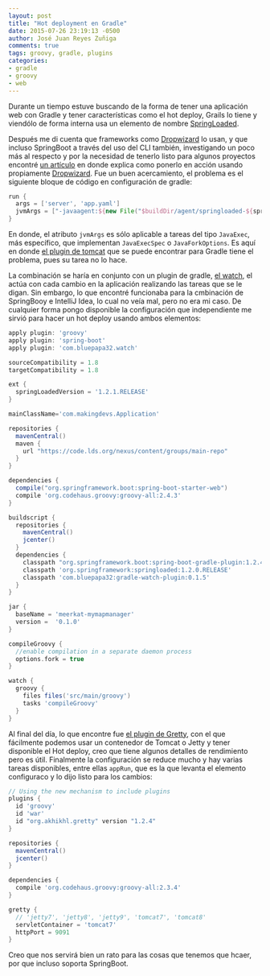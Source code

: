```yaml
---
layout: post
title: "Hot deployment en Gradle"
date: 2015-07-26 23:19:13 -0500
author: José Juan Reyes Zuñiga
comments: true
tags: groovy, gradle, plugins
categories:
- gradle
- groovy
- web
---
```


Durante un tiempo estuve buscando de la forma de tener una aplicación web con Gradle y tener características como el hot deploy, Grails lo tiene y viendólo de forma interna usa un elemento de nombre [SpringLoaded][1].

Después me di cuenta que frameworks como [Dropwizard][2] lo usan, y que incluso SpringBoot a través del uso del CLI también, investigando un poco más al respecto y por la necesidad de tenerlo listo para algunos proyectos encontré [un artículo][3] en donde explica como ponerlo en acción usando propiamente [Dropwizard][2]. Fue un buen acercamiento, el problema es el siguiente bloque de código en configuración de gradle:

```groovy
run {
  args = ['server', 'app.yaml']
  jvmArgs = ["-javaagent:${new File("$buildDir/agent/springloaded-${springloadedVersion}.jar").absolutePath}", '-noverify']
}
```

En donde, el atributo `jvmArgs` es sólo aplicable a tareas del tipo `JavaExec`, más específico, que implementan `JavaExecSpec` o `JavaForkOptions`. Es aquí en donde [el plugin de tomcat][4] que se puede encontrar para Gradle tiene el problema, pues su tarea no lo hace.

La combinación se haría en conjunto con un plugin de gradle, [el watch][5], el actúa con cada cambio en la aplicación realizando las tareas que se le digan. Sin embargo, lo que encontré funcionaba para la cmbinación de SpringBooy e IntelliJ Idea, lo cual no veía mal, pero no era mi caso. De cualquier forma pongo disponible la configuración que independiente me sirvió para hacer un hot deploy usando ambos elementos:

```groovy
apply plugin: 'groovy'
apply plugin: 'spring-boot'
apply plugin: 'com.bluepapa32.watch'

sourceCompatibility = 1.8
targetCompatibility = 1.8

ext {
  springLoadedVersion = '1.2.1.RELEASE'
}

mainClassName='com.makingdevs.Application'

repositories {
  mavenCentral()
  maven {
    url "https://code.lds.org/nexus/content/groups/main-repo"
  }
}

dependencies {
  compile("org.springframework.boot:spring-boot-starter-web")
  compile 'org.codehaus.groovy:groovy-all:2.4.3'
}

buildscript {
  repositories {
    mavenCentral()
    jcenter()
  }
  dependencies {
    classpath "org.springframework.boot:spring-boot-gradle-plugin:1.2.4.RELEASE"
    classpath 'org.springframework:springloaded:1.2.0.RELEASE'
    classpath 'com.bluepapa32:gradle-watch-plugin:0.1.5'
  }
}

jar {
  baseName = 'meerkat-mymapmanager'
  version =  '0.1.0'
}

compileGroovy {
  //enable compilation in a separate daemon process
  options.fork = true
}

watch {
  groovy {
    files files('src/main/groovy')
    tasks 'compileGroovy'
  }
}
```

Al final del día, lo que encontre fue [el plugin de Gretty][6], con el que fácilmente podemos usar un contenedor de Tomcat o Jetty y tener disponible el Hot deploy, creo que tiene algunos detalles de rendimiento pero es útil. Finalmente la configuración se reduce mucho y hay varias tareas disponibles, entre ellas `appRun`, que es la que levanta el elemento configuraco y lo dijo listo para los cambios:

```groovy
// Using the new mechanism to include plugins
plugins {
  id 'groovy'
  id 'war'
  id "org.akhikhl.gretty" version "1.2.4"
}

repositories {
  mavenCentral()
  jcenter()
}

dependencies {
  compile 'org.codehaus.groovy:groovy-all:2.3.4'
}

gretty {
  // 'jetty7', 'jetty8', 'jetty9', 'tomcat7', 'tomcat8'
  servletContainer = 'tomcat7'
  httpPort = 9091
}
```

Creo que nos servirá bien un rato para las cosas que tenemos que hcaer, por que incluso soporta SpringBoot.

 [1]: https://github.com/spring-projects/spring-loaded "springloaded"
 [2]: https://github.com/spring-projects/spring-loaded "dropwizard"
 [3]: http://www.cholick.com/entry/show/280 "tomcat"
 [4]: https://github.com/bmuschko/gradle-tomcat-plugin "tomcat"
 [5]: https://github.com/bluepapa32/gradle-watch-plugin "gradle watch"
 [6]: http://akhikhl.github.io/gretty-doc/index.html "gretty"

